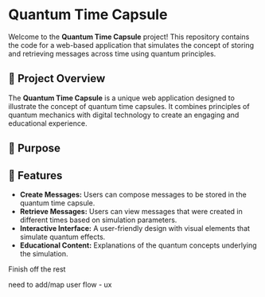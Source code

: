 # Quantum Time Capsule

Welcome to the **Quantum Time Capsule** project! This repository contains the code for a web-based application that simulates the concept of storing and retrieving messages across time using quantum principles.

## 📖 Project Overview

The **Quantum Time Capsule** is a unique web application designed to illustrate the concept of quantum time capsules. It combines principles of quantum mechanics with digital technology to create an engaging and educational experience.

## 🎯 Purpose


## 🌟 Features

- **Create Messages:** Users can compose messages to be stored in the quantum time capsule.
- **Retrieve Messages:** Users can view messages that were created in different times based on simulation parameters.
- **Interactive Interface:** A user-friendly design with visual elements that simulate quantum effects.
- **Educational Content:** Explanations of the quantum concepts underlying the simulation.


Finish off the rest 

need to add/map user flow - ux
